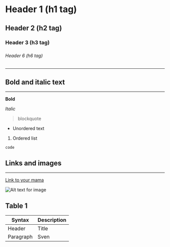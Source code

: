 # Header 1 (h1 tag)
## Header 2 (h2 tag)
### Header 3 (h3 tag)
####
#####
###### Header 6 (h6 tag)

---

## Bold and italic text 

---

**Bold**

*Italic*

> blockquote


- Unordered text

1. Ordered list

`code`

## Links and images

---

[Link to your mama](https://google.com)

![Alt text for image](image-ifil)



## Table 1

| Syntax    | Description |
|-----------|-------------|
| Header    | Title       |
| Paragraph | Sven        |


